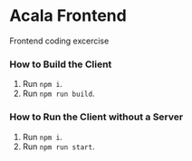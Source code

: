 # Acala Frontend

Frontend coding excercise
### How to Build the Client

1. Run `npm i`.
2. Run `npm run build`.

### How to Run the Client without a Server

1. Run `npm i`.
2. Run `npm run start`.